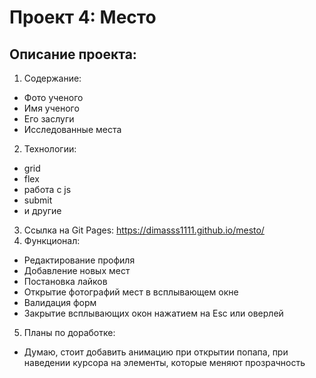 # Проект 4: Место

## Описание проекта:
1. Содержание:
  * Фото ученого
  * Имя ученого
  * Его заслуги
  * Исследованные места
2. Технологии:
  * grid
  * flex
  * работа с js
  * submit
  * и другие
3. Ссылка на Git Pages:
  https://dimasss1111.github.io/mesto/
4. Функционал:
 * Редактирование профиля
 * Добавление новых мест
 * Постановка лайков
 * Открытие фотографий мест в всплывающем окне
 * Валидация форм
 * Закрытие всплывающих окон нажатием на Esc или оверлей
5. Планы по доработке:
  * Думаю, стоит добавить анимацию при открытии попапа, при наведении курсора на элементы, которые меняют прозрачность

